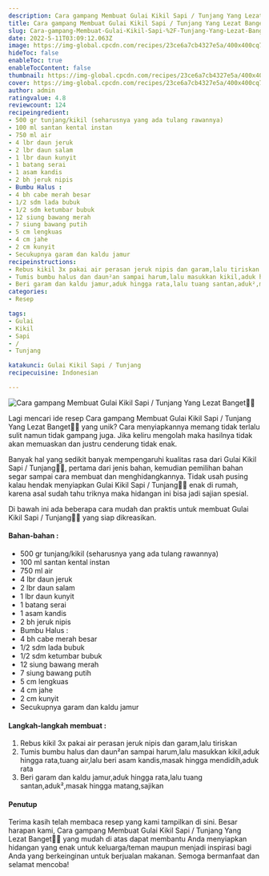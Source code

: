 ```yaml
---
description: Cara gampang Membuat Gulai Kikil Sapi / Tunjang Yang Lezat Banget"
title: Cara gampang Membuat Gulai Kikil Sapi / Tunjang Yang Lezat Banget
slug: Cara-gampang-Membuat-Gulai-Kikil-Sapi-%2F-Tunjang-Yang-Lezat-Banget
date: 2022-5-11T03:09:12.063Z
image: https://img-global.cpcdn.com/recipes/23ce6a7cb4327e5a/400x400cq70/photo.jpg
hideToc: false
enableToc: true
enableTocContent: false
thumbnail: https://img-global.cpcdn.com/recipes/23ce6a7cb4327e5a/400x400cq70/photo.jpg
cover: https://img-global.cpcdn.com/recipes/23ce6a7cb4327e5a/400x400cq70/photo.jpg
author: admin
ratingvalue: 4.8
reviewcount: 124
recipeingredient:
- 500 gr tunjang/kikil (seharusnya yang ada tulang rawannya)
- 100 ml santan kental instan
- 750 ml air
- 4 lbr daun jeruk
- 2 lbr daun salam
- 1 lbr daun kunyit
- 1 batang serai
- 1 asam kandis
- 2 bh jeruk nipis
- Bumbu Halus :
- 4 bh cabe merah besar
- 1/2 sdm lada bubuk
- 1/2 sdm ketumbar bubuk
- 12 siung bawang merah
- 7 siung bawang putih
- 5 cm lengkuas
- 4 cm jahe
- 2 cm kunyit
- Secukupnya garam dan kaldu jamur
recipeinstructions:
- Rebus kikil 3x pakai air perasan jeruk nipis dan garam,lalu tiriskan
- Tumis bumbu halus dan daun²an sampai harum,lalu masukkan kikil,aduk hingga rata,tuang air,lalu beri asam kandis,masak hingga mendidih,aduk rata
- Beri garam dan kaldu jamur,aduk hingga rata,lalu tuang santan,aduk²,masak hingga matang,sajikan
categories:
- Resep

tags:
- Gulai
- Kikil
- Sapi
- /
- Tunjang

katakunci: Gulai Kikil Sapi / Tunjang
recipecuisine: Indonesian

---
```


![Cara gampang Membuat Gulai Kikil Sapi / Tunjang Yang Lezat Banget👩‍🍳](https://img-global.cpcdn.com/recipes/23ce6a7cb4327e5a/400x400cq70/photo.jpg)

Lagi mencari ide resep Cara gampang Membuat Gulai Kikil Sapi / Tunjang Yang Lezat Banget👩‍🍳 yang unik? Cara menyiapkannya memang tidak terlalu sulit namun tidak gampang juga. Jika keliru mengolah maka hasilnya tidak akan memuaskan dan justru cenderung tidak enak.

Banyak hal yang sedikit banyak mempengaruhi kualitas rasa dari Gulai Kikil Sapi / Tunjang👩‍🍳, pertama dari jenis bahan, kemudian pemilihan bahan segar sampai cara membuat dan menghidangkannya. Tidak usah pusing kalau hendak menyiapkan Gulai Kikil Sapi / Tunjang👩‍🍳 enak di rumah, karena asal sudah tahu triknya maka hidangan ini bisa jadi sajian spesial.

Di bawah ini ada beberapa cara mudah dan praktis untuk membuat Gulai Kikil Sapi / Tunjang👩‍🍳 yang siap dikreasikan.

<!--inarticleads1-->

#### Bahan-bahan :

- 500 gr tunjang/kikil (seharusnya yang ada tulang rawannya)
- 100 ml santan kental instan
- 750 ml air
- 4 lbr daun jeruk
- 2 lbr daun salam
- 1 lbr daun kunyit
- 1 batang serai
- 1 asam kandis
- 2 bh jeruk nipis
- Bumbu Halus :
- 4 bh cabe merah besar
- 1/2 sdm lada bubuk
- 1/2 sdm ketumbar bubuk
- 12 siung bawang merah
- 7 siung bawang putih
- 5 cm lengkuas
- 4 cm jahe
- 2 cm kunyit
- Secukupnya garam dan kaldu jamur

<!--inarticleads2-->

#### Langkah-langkah membuat :

1. Rebus kikil 3x pakai air perasan jeruk nipis dan garam,lalu tiriskan
1. Tumis bumbu halus dan daun²an sampai harum,lalu masukkan kikil,aduk hingga rata,tuang air,lalu beri asam kandis,masak hingga mendidih,aduk rata
1. Beri garam dan kaldu jamur,aduk hingga rata,lalu tuang santan,aduk²,masak hingga matang,sajikan

#### Penutup

Terima kasih telah membaca resep yang kami tampilkan di sini. Besar harapan kami, Cara gampang Membuat Gulai Kikil Sapi / Tunjang Yang Lezat Banget👩‍🍳 yang mudah di atas dapat membantu Anda menyiapkan hidangan yang enak untuk keluarga/teman maupun menjadi inspirasi bagi Anda yang berkeinginan untuk berjualan makanan. Semoga bermanfaat dan selamat mencoba!